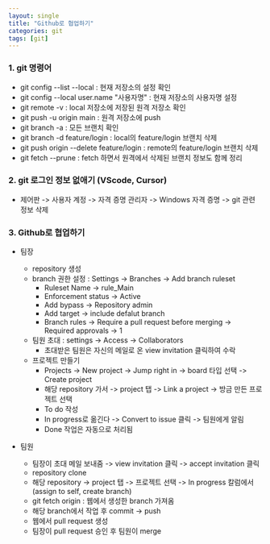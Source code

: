 ```yaml
---
layout: single
title: "Github로 협업하기"
categories: git
tags: [git]
---
```


### 1. git 명령어

- git config --list --local : 현재 저장소의 설정 확인
- git config --local user.name "사용자명" : 현재 저장소의 사용자명 설정
- git remote -v : local 저장소에 저장된 원격 저장소 확인
- git push -u origin main : 원격 저장소에 push
- git branch -a : 모든 브랜치 확인
- git branch -d feature/login : local의 feature/login 브랜치 삭제
- git push origin --delete feature/login : remote의 feature/login 브랜치 삭제
- git fetch --prune : fetch 하면서 원격에서 삭제된 브랜치 정보도 함께 정리

### 2. git 로그인 정보 없애기 (VScode, Cursor)

- 제어판 -> 사용자 계정 -> 자격 증명 관리자 -> Windows 자격 증명 -> git 관련 정보 삭제

### 3. Github로 협업하기

- 팀장
  - repository 생성
  - branch 권한 설정 : Settings -> Branches -> Add branch ruleset
    - Ruleset Name -> rule_Main
    - Enforcement status -> Active
    - Add bypass -> Repository admin
    - Add target -> include defalut branch
    - Branch rules -> Require a pull request before merging -> Required approvals -> 1
  - 팀원 초대 : settings -> Access -> Collaborators
    - 초대받은 팀원은 자신의 메일로 온 view invitation 클릭하여 수락
  - 프로젝트 만들기
    - Projects -> New project -> Jump right in -> board 타입 선택 -> Create project
    - 해당 repository 가서 -> project 탭 -> Link a project -> 방금 만든 프로젝트 선택
    - To do 작성
    - In progress로 옮긴다 -> Convert to issue 클릭 -> 팀원에게 알림
    - Done 작업은 자동으로 처리됨

- 팀원
  - 팀장이 초대 메일 보내줌 -> view invitation 클릭 -> accept invitation 클릭
  - repository clone
  - 해당 repository -> project 탭 -> 프로젝트 선택 -> In progress 칼럼에서 (assign to self, create branch)
  - git fetch origin : 웹에서 생성한 branch 가져옴
  - 해당 branch에서 작업 후 commit -> push
  - 웹에서 pull request 생성
  - 팀장이 pull request 승인 후 팀원이 merge
